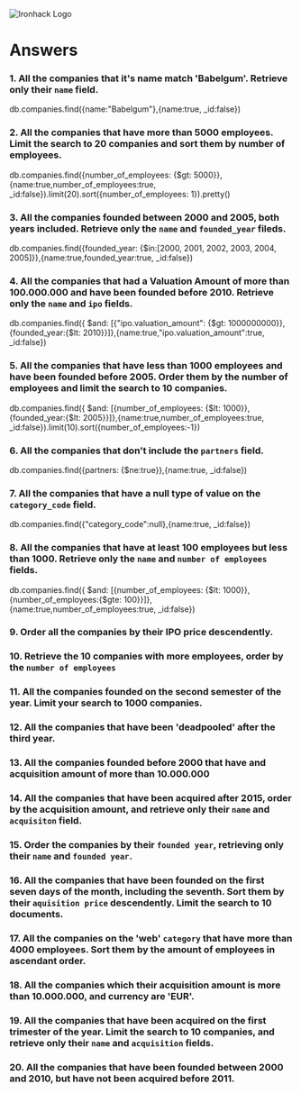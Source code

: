 ![Ironhack Logo](https://i.imgur.com/1QgrNNw.png)

# Answers

### 1. All the companies that it's name match 'Babelgum'. Retrieve only their `name` field.

<!-- Your Code Goes Here --> 

db.companies.find({name:"Babelgum"},{name:true, _id:false})

### 2. All the companies that have more than 5000 employees. Limit the search to 20 companies and sort them by **number of employees**.

<!-- Your Code Goes Here -->

db.companies.find({number_of_employees: {$gt: 5000}},{name:true,number_of_employees:true, _id:false}).limit(20).sort({number_of_employees: 1}).pretty()

### 3. All the companies founded between 2000 and 2005, both years included. Retrieve only the `name` and `founded_year` fileds.

<!-- Your Code Goes Here -->

db.companies.find({founded_year: {$in:[2000, 2001, 2002, 2003, 2004, 2005]}},{name:true,founded_year:true, _id:false})

### 4. All the companies that had a Valuation Amount of more than 100.000.000 and have been founded before 2010. Retrieve only the `name` and `ipo` fields.

<!-- Your Code Goes Here -->

db.companies.find({ $and: [{"ipo.valuation_amount": {$gt: 1000000000}},{founded_year:{$lt: 2010}}]},{name:true,"ipo.valuation_amount":true, _id:false})

### 5. All the companies that have less than 1000 employees and have been founded before 2005. Order them by the number of employees and limit the search to 10 companies.

<!-- Your Code Goes Here -->

db.companies.find({ $and: [{number_of_employees: {$lt: 1000}},{founded_year:{$lt: 2005}}]},{name:true,number_of_employees:true, _id:false}).limit(10).sort({number_of_employees:-1})

### 6. All the companies that don't include the `partners` field.

<!-- Your Code Goes Here -->

db.companies.find({partners: {$ne:true}},{name:true, _id:false})

### 7. All the companies that have a null type of value on the `category_code` field.

<!-- Your Code Goes Here -->

db.companies.find({"category_code":null},{name:true, _id:false})

### 8. All the companies that have at least 100 employees but less than 1000. Retrieve only the `name` and `number of employees` fields.

<!-- Your Code Goes Here -->

db.companies.find({ $and: [{number_of_employees: {$lt: 1000}},{number_of_employees:{$gte: 100}}]},{name:true,number_of_employees:true, _id:false})

### 9. Order all the companies by their IPO price descendently.

<!-- Your Code Goes Here -->

### 10. Retrieve the 10 companies with more employees, order by the `number of employees`

<!-- Your Code Goes Here -->

### 11. All the companies founded on the second semester of the year. Limit your search to 1000 companies.

<!-- Your Code Goes Here -->

### 12. All the companies that have been 'deadpooled' after the third year.

<!-- Your Code Goes Here -->

### 13. All the companies founded before 2000 that have and acquisition amount of more than 10.000.000

<!-- Your Code Goes Here -->

### 14. All the companies that have been acquired after 2015, order by the acquisition amount, and retrieve only their `name` and `acquisiton` field.

<!-- Your Code Goes Here -->

### 15. Order the companies by their `founded year`, retrieving only their `name` and `founded year`.

<!-- Your Code Goes Here -->

### 16. All the companies that have been founded on the first seven days of the month, including the seventh. Sort them by their `aquisition price` descendently. Limit the search to 10 documents.

<!-- Your Code Goes Here -->

### 17. All the companies on the 'web' `category` that have more than 4000 employees. Sort them by the amount of employees in ascendant order.

<!-- Your Code Goes Here -->

### 18. All the companies which their acquisition amount is more than 10.000.000, and currency are 'EUR'.

<!-- Your Code Goes Here -->

### 19. All the companies that have been acquired on the first trimester of the year. Limit the search to 10 companies, and retrieve only their `name` and `acquisition` fields.

<!-- Your Code Goes Here -->

### 20. All the companies that have been founded between 2000 and 2010, but have not been acquired before 2011.

<!-- Your Code Goes Here -->
